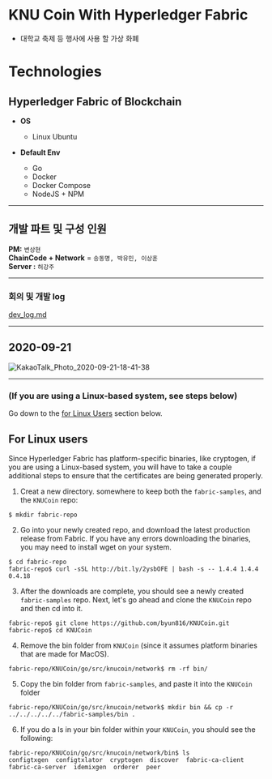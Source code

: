 # KNU Coin With Hyperledger Fabric
- 대학교 축제 등 행사에 사용 할 가상 화폐

# **Technologies**  

## **Hyperledger Fabric of Blockchain**     
    
  - **OS**
    - Linux Ubuntu   
     
  - **Default Env**  
    - Go  
    - Docker  
    - Docker Compose  
    - NodeJS + NPM  

---
## 개발 파트 및 구성 인원

__PM:__ `변상현`    
__ChainCode + Network__ = `송동명, 박유민, 이상훈`  
__Server :__ `허강주`  

---

### 회의 및 개발 log

[dev_log.md](https://github.com/byun618/KNUCoin/blob/master/dev_log.md)

---

## 2020-09-21

![KakaoTalk_Photo_2020-09-21-18-41-38](https://user-images.githubusercontent.com/56465854/93752838-2fe41180-fc3a-11ea-88ad-2195e65e3743.png)

---

### (If you are using a Linux-based system, see steps below)
Go down to the [for Linux Users](https://github.com/byun618/KNUCoin#for-Linux-users) section below.


## For Linux users
Since Hyperledger Fabric has platform-specific binaries, like cryptogen, if you are 
using a Linux-based system, you will have to take a couple additional steps to ensure 
that the certificates are being generated properly. 


1. Creat a new directory. somewhere to keep both the `fabric-samples`, and the `KNUCoin` repo:

```shell
$ mkdir fabric-repo 
```


2. Go into your newly created repo, and download the latest production release from Fabric. If you have any errors downloading the binaries, you may need to install wget on your system. 


```Shell
$ cd fabric-repo
fabric-repo$ curl -sSL http://bit.ly/2ysbOFE | bash -s -- 1.4.4 1.4.4 0.4.18 
```


3. After the downloads are complete, you should see a newly created `fabric-samples` repo. Next, let's go ahead and clone the `KNUCoin` repo and then cd into it.


```shell
fabric-repo$ git clone https://github.com/byun816/KNUCoin.git
fabric-repo$ cd KNUCoin 
```


4. Remove the bin folder from `KNUCoin` (since it assumes platform binaries that are made for MacOS).


```shell
fabric-repo/KNUCoin/go/src/knucoin/network$ rm -rf bin/
```

5. Copy the bin folder from `fabric-samples`, and paste it into the `KNUCoin` folder

```shell
fabric-repo/KNUCoin/go/src/knucoin/network$ mkdir bin && cp -r ../../../../../fabric-samples/bin . 
```

6. If you do a ls in your bin folder within your `KNUCoin`, you should see the following:

```shell
fabric-repo/KNUCoin/go/src/knucoin/network/bin$ ls
configtxgen  configtxlator  cryptogen  discover  fabric-ca-client  fabric-ca-server  idemixgen  orderer  peer 
```



